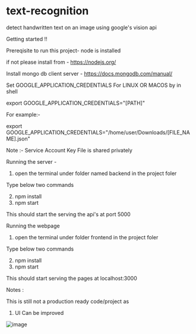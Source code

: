 # text-recognition
detect handwritten text on an image using google's vision api

Getting started !!

Prereqisite to run this project- node is installed

if not please install from - https://nodejs.org/

Install mongo db client server - https://docs.mongodb.com/manual/

Set GOOGLE_APPLICATION_CREDENTIALS For LINUX OR MACOS by in shell 

export GOOGLE_APPLICATION_CREDENTIALS="[PATH]"

For example:-

export GOOGLE_APPLICATION_CREDENTIALS="/home/user/Downloads/[FILE_NAME].json"

Note :- Service Account Key File is shared privately 

Running the server - 

1. open the terminal under folder named backend in the project foler

Type below two commands 

2. npm install 
3. npm start 


This should start the serving the api's at port 5000


Running the webpage

1. open the terminal under folder frontend in the project foler

Type below two commands 

2. npm install 
3. npm start 


This should start serving the pages at localhost:3000


Notes :
 
This is still not a production ready code/project as 

1. UI Can be improved 

![image](https://user-images.githubusercontent.com/27787096/69495350-17a54800-0eec-11ea-87c0-e0716c0c8ba2.png)






